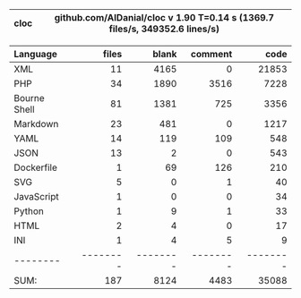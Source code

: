 
cloc|github.com/AlDanial/cloc v 1.90  T=0.14 s (1369.7 files/s, 349352.6 lines/s)
--- | ---

Language|files|blank|comment|code
:-------|-------:|-------:|-------:|-------:
XML|11|4165|0|21853
PHP|34|1890|3516|7228
Bourne Shell|81|1381|725|3356
Markdown|23|481|0|1217
YAML|14|119|109|548
JSON|13|2|0|543
Dockerfile|1|69|126|210
SVG|5|0|1|40
JavaScript|1|0|0|34
Python|1|9|1|33
HTML|2|4|0|17
INI|1|4|5|9
--------|--------|--------|--------|--------
SUM:|187|8124|4483|35088
